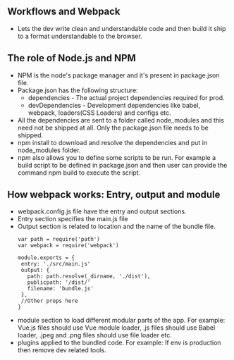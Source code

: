 ## Workflows and Webpack
* Lets the dev write clean and understandable code and then build it ship to a format understandable to the browser.

## The role of Node.js and NPM
* NPM is the node's package manager and it's present in package.json file.
* Package.json has the following structure:
  * dependencies - The actual project dependencies required for prod.
  * devDependencies - Development dependencies like babel, webpack, loaders(CSS Loaders) and configs etc.
* All the dependencies are sent to a folder called node_modules and this need not be shipped at all. Only the package.json file needs to be shipped.
* npm install to download and resolve the dependencies and put in node_modules folder.
* npm also allows you to define some scripts to be run. For example a build script to be defined in package.json and then user can provide the command npm build to execute the script.

## How webpack works: Entry, output and module
* webpack.config.js file have the entry and output sections.
* Entry section specifies the main.js file
* Output section is related to location and the name of the bundle file.
  ```
  var path = require('path')
  var webpack = require('webpack')
  
  module.exports = {
   entry: './src/main.js'
   output: {
     path: path.resolve(_dirname, './dist'),
     publicpath: '/dist/'
     filename: 'bundle.js'
   },
   //Other props here
  }
  ```
* module section to load different modular parts of the app. For example: Vue.js files should use Vue module loader, .js files should use Babel loader, .jpeg and .png files should use file loader etc.
* plugins applied to the bundled code. For example: If env is production then remove dev related tools.
